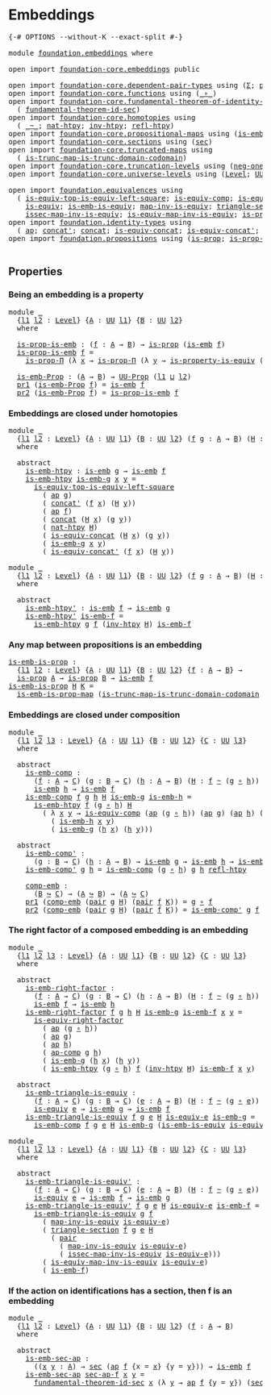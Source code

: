 # Embeddings

<pre class="Agda"><a id="23" class="Symbol">{-#</a> <a id="27" class="Keyword">OPTIONS</a> <a id="35" class="Pragma">--without-K</a> <a id="47" class="Pragma">--exact-split</a> <a id="61" class="Symbol">#-}</a>

<a id="66" class="Keyword">module</a> <a id="73" href="foundation.embeddings.html" class="Module">foundation.embeddings</a> <a id="95" class="Keyword">where</a>

<a id="102" class="Keyword">open</a> <a id="107" class="Keyword">import</a> <a id="114" href="foundation-core.embeddings.html" class="Module">foundation-core.embeddings</a> <a id="141" class="Keyword">public</a>

<a id="149" class="Keyword">open</a> <a id="154" class="Keyword">import</a> <a id="161" href="foundation-core.dependent-pair-types.html" class="Module">foundation-core.dependent-pair-types</a> <a id="198" class="Keyword">using</a> <a id="204" class="Symbol">(</a><a id="205" href="foundation-core.dependent-pair-types.html#502" class="Record">Σ</a><a id="206" class="Symbol">;</a> <a id="208" href="foundation-core.dependent-pair-types.html#575" class="InductiveConstructor">pair</a><a id="212" class="Symbol">;</a> <a id="214" href="foundation-core.dependent-pair-types.html#592" class="Field">pr1</a><a id="217" class="Symbol">;</a> <a id="219" href="foundation-core.dependent-pair-types.html#604" class="Field">pr2</a><a id="222" class="Symbol">)</a>
<a id="224" class="Keyword">open</a> <a id="229" class="Keyword">import</a> <a id="236" href="foundation-core.functions.html" class="Module">foundation-core.functions</a> <a id="262" class="Keyword">using</a> <a id="268" class="Symbol">(</a><a id="269" href="foundation-core.functions.html#407" class="Function Operator">_∘_</a><a id="272" class="Symbol">)</a>
<a id="274" class="Keyword">open</a> <a id="279" class="Keyword">import</a> <a id="286" href="foundation-core.fundamental-theorem-of-identity-types.html" class="Module">foundation-core.fundamental-theorem-of-identity-types</a> <a id="340" class="Keyword">using</a>
  <a id="348" class="Symbol">(</a> <a id="350" href="foundation-core.fundamental-theorem-of-identity-types.html#4029" class="Function">fundamental-theorem-id-sec</a><a id="376" class="Symbol">)</a>
<a id="378" class="Keyword">open</a> <a id="383" class="Keyword">import</a> <a id="390" href="foundation-core.homotopies.html" class="Module">foundation-core.homotopies</a> <a id="417" class="Keyword">using</a>
  <a id="425" class="Symbol">(</a> <a id="427" href="foundation-core.homotopies.html#467" class="Function Operator">_~_</a><a id="430" class="Symbol">;</a> <a id="432" href="foundation-core.homotopies.html#3430" class="Function">nat-htpy</a><a id="440" class="Symbol">;</a> <a id="442" href="foundation-core.homotopies.html#889" class="Function">inv-htpy</a><a id="450" class="Symbol">;</a> <a id="452" href="foundation-core.homotopies.html#632" class="Function">refl-htpy</a><a id="461" class="Symbol">)</a>
<a id="463" class="Keyword">open</a> <a id="468" class="Keyword">import</a> <a id="475" href="foundation-core.propositional-maps.html" class="Module">foundation-core.propositional-maps</a> <a id="510" class="Keyword">using</a> <a id="516" class="Symbol">(</a><a id="517" href="foundation-core.propositional-maps.html#1524" class="Function">is-emb-is-prop-map</a><a id="535" class="Symbol">)</a>
<a id="537" class="Keyword">open</a> <a id="542" class="Keyword">import</a> <a id="549" href="foundation-core.sections.html" class="Module">foundation-core.sections</a> <a id="574" class="Keyword">using</a> <a id="580" class="Symbol">(</a><a id="581" href="foundation-core.sections.html#521" class="Function">sec</a><a id="584" class="Symbol">)</a>
<a id="586" class="Keyword">open</a> <a id="591" class="Keyword">import</a> <a id="598" href="foundation-core.truncated-maps.html" class="Module">foundation-core.truncated-maps</a> <a id="629" class="Keyword">using</a>
  <a id="637" class="Symbol">(</a> <a id="639" href="foundation-core.truncated-maps.html#4572" class="Function">is-trunc-map-is-trunc-domain-codomain</a><a id="676" class="Symbol">)</a>
<a id="678" class="Keyword">open</a> <a id="683" class="Keyword">import</a> <a id="690" href="foundation-core.truncation-levels.html" class="Module">foundation-core.truncation-levels</a> <a id="724" class="Keyword">using</a> <a id="730" class="Symbol">(</a><a id="731" href="foundation-core.truncation-levels.html#435" class="Function">neg-one-𝕋</a><a id="740" class="Symbol">)</a>
<a id="742" class="Keyword">open</a> <a id="747" class="Keyword">import</a> <a id="754" href="foundation-core.universe-levels.html" class="Module">foundation-core.universe-levels</a> <a id="786" class="Keyword">using</a> <a id="792" class="Symbol">(</a><a id="793" href="Agda.Primitive.html#597" class="Postulate">Level</a><a id="798" class="Symbol">;</a> <a id="800" href="foundation-core.universe-levels.html#222" class="Primitive">UU</a><a id="802" class="Symbol">;</a> <a id="804" href="Agda.Primitive.html#810" class="Primitive Operator">_⊔_</a><a id="807" class="Symbol">)</a>

<a id="810" class="Keyword">open</a> <a id="815" class="Keyword">import</a> <a id="822" href="foundation.equivalences.html" class="Module">foundation.equivalences</a> <a id="846" class="Keyword">using</a>
  <a id="854" class="Symbol">(</a> <a id="856" href="foundation-core.equivalences.html#14140" class="Function">is-equiv-top-is-equiv-left-square</a><a id="889" class="Symbol">;</a> <a id="891" href="foundation-core.equivalences.html#7183" class="Function">is-equiv-comp</a><a id="904" class="Symbol">;</a> <a id="906" href="foundation-core.equivalences.html#8868" class="Function">is-equiv-right-factor</a><a id="927" class="Symbol">;</a>
    <a id="933" href="foundation-core.equivalences.html#1542" class="Function">is-equiv</a><a id="941" class="Symbol">;</a> <a id="943" href="foundation-core.equivalences.html#15392" class="Function">is-emb-is-equiv</a><a id="958" class="Symbol">;</a> <a id="960" href="foundation-core.equivalences.html#4173" class="Function">map-inv-is-equiv</a><a id="976" class="Symbol">;</a> <a id="978" href="foundation-core.equivalences.html#6036" class="Function">triangle-section</a><a id="994" class="Symbol">;</a>
    <a id="1000" href="foundation-core.equivalences.html#4251" class="Function">issec-map-inv-is-equiv</a><a id="1022" class="Symbol">;</a> <a id="1024" href="foundation-core.equivalences.html#4706" class="Function">is-equiv-map-inv-is-equiv</a><a id="1049" class="Symbol">;</a> <a id="1051" href="foundation.equivalences.html#13429" class="Function">is-property-is-equiv</a><a id="1071" class="Symbol">)</a>
<a id="1073" class="Keyword">open</a> <a id="1078" class="Keyword">import</a> <a id="1085" href="foundation.identity-types.html" class="Module">foundation.identity-types</a> <a id="1111" class="Keyword">using</a>
  <a id="1119" class="Symbol">(</a> <a id="1121" href="foundation-core.identity-types.html#2853" class="Function">ap</a><a id="1123" class="Symbol">;</a> <a id="1125" href="foundation-core.identity-types.html#1384" class="Function">concat&#39;</a><a id="1132" class="Symbol">;</a> <a id="1134" href="foundation-core.identity-types.html#1302" class="Function">concat</a><a id="1140" class="Symbol">;</a> <a id="1142" href="foundation.identity-types.html#1705" class="Function">is-equiv-concat</a><a id="1157" class="Symbol">;</a> <a id="1159" href="foundation.identity-types.html#2476" class="Function">is-equiv-concat&#39;</a><a id="1175" class="Symbol">;</a> <a id="1177" href="foundation-core.identity-types.html#3117" class="Function">ap-comp</a><a id="1184" class="Symbol">)</a>
<a id="1186" class="Keyword">open</a> <a id="1191" class="Keyword">import</a> <a id="1198" href="foundation.propositions.html" class="Module">foundation.propositions</a> <a id="1222" class="Keyword">using</a> <a id="1228" class="Symbol">(</a><a id="1229" href="foundation-core.propositions.html#1246" class="Function">is-prop</a><a id="1236" class="Symbol">;</a> <a id="1238" href="foundation.propositions.html#1492" class="Function">is-prop-Π</a><a id="1247" class="Symbol">;</a> <a id="1249" href="foundation-core.propositions.html#1322" class="Function">UU-Prop</a><a id="1256" class="Symbol">)</a>

</pre>
## Properties

### Being an embedding is a property

<pre class="Agda"><a id="1325" class="Keyword">module</a> <a id="1332" href="foundation.embeddings.html#1332" class="Module">_</a>
  <a id="1336" class="Symbol">{</a><a id="1337" href="foundation.embeddings.html#1337" class="Bound">l1</a> <a id="1340" href="foundation.embeddings.html#1340" class="Bound">l2</a> <a id="1343" class="Symbol">:</a> <a id="1345" href="Agda.Primitive.html#597" class="Postulate">Level</a><a id="1350" class="Symbol">}</a> <a id="1352" class="Symbol">{</a><a id="1353" href="foundation.embeddings.html#1353" class="Bound">A</a> <a id="1355" class="Symbol">:</a> <a id="1357" href="foundation-core.universe-levels.html#222" class="Primitive">UU</a> <a id="1360" href="foundation.embeddings.html#1337" class="Bound">l1</a><a id="1362" class="Symbol">}</a> <a id="1364" class="Symbol">{</a><a id="1365" href="foundation.embeddings.html#1365" class="Bound">B</a> <a id="1367" class="Symbol">:</a> <a id="1369" href="foundation-core.universe-levels.html#222" class="Primitive">UU</a> <a id="1372" href="foundation.embeddings.html#1340" class="Bound">l2</a><a id="1374" class="Symbol">}</a>
  <a id="1378" class="Keyword">where</a>
  
  <a id="1389" href="foundation.embeddings.html#1389" class="Function">is-prop-is-emb</a> <a id="1404" class="Symbol">:</a> <a id="1406" class="Symbol">(</a><a id="1407" href="foundation.embeddings.html#1407" class="Bound">f</a> <a id="1409" class="Symbol">:</a> <a id="1411" href="foundation.embeddings.html#1353" class="Bound">A</a> <a id="1413" class="Symbol">→</a> <a id="1415" href="foundation.embeddings.html#1365" class="Bound">B</a><a id="1416" class="Symbol">)</a> <a id="1418" class="Symbol">→</a> <a id="1420" href="foundation-core.propositions.html#1246" class="Function">is-prop</a> <a id="1428" class="Symbol">(</a><a id="1429" href="foundation-core.embeddings.html#980" class="Function">is-emb</a> <a id="1436" href="foundation.embeddings.html#1407" class="Bound">f</a><a id="1437" class="Symbol">)</a>
  <a id="1441" href="foundation.embeddings.html#1389" class="Function">is-prop-is-emb</a> <a id="1456" href="foundation.embeddings.html#1456" class="Bound">f</a> <a id="1458" class="Symbol">=</a>
    <a id="1464" href="foundation.propositions.html#1492" class="Function">is-prop-Π</a> <a id="1474" class="Symbol">(λ</a> <a id="1477" href="foundation.embeddings.html#1477" class="Bound">x</a> <a id="1479" class="Symbol">→</a> <a id="1481" href="foundation.propositions.html#1492" class="Function">is-prop-Π</a> <a id="1491" class="Symbol">(λ</a> <a id="1494" href="foundation.embeddings.html#1494" class="Bound">y</a> <a id="1496" class="Symbol">→</a> <a id="1498" href="foundation.equivalences.html#13429" class="Function">is-property-is-equiv</a> <a id="1519" class="Symbol">(</a><a id="1520" href="foundation-core.identity-types.html#2853" class="Function">ap</a> <a id="1523" href="foundation.embeddings.html#1456" class="Bound">f</a><a id="1524" class="Symbol">)))</a>

  <a id="1531" href="foundation.embeddings.html#1531" class="Function">is-emb-Prop</a> <a id="1543" class="Symbol">:</a> <a id="1545" class="Symbol">(</a><a id="1546" href="foundation.embeddings.html#1353" class="Bound">A</a> <a id="1548" class="Symbol">→</a> <a id="1550" href="foundation.embeddings.html#1365" class="Bound">B</a><a id="1551" class="Symbol">)</a> <a id="1553" class="Symbol">→</a> <a id="1555" href="foundation-core.propositions.html#1322" class="Function">UU-Prop</a> <a id="1563" class="Symbol">(</a><a id="1564" href="foundation.embeddings.html#1337" class="Bound">l1</a> <a id="1567" href="Agda.Primitive.html#810" class="Primitive Operator">⊔</a> <a id="1569" href="foundation.embeddings.html#1340" class="Bound">l2</a><a id="1571" class="Symbol">)</a>
  <a id="1575" href="foundation-core.dependent-pair-types.html#592" class="Field">pr1</a> <a id="1579" class="Symbol">(</a><a id="1580" href="foundation.embeddings.html#1531" class="Function">is-emb-Prop</a> <a id="1592" href="foundation.embeddings.html#1592" class="Bound">f</a><a id="1593" class="Symbol">)</a> <a id="1595" class="Symbol">=</a> <a id="1597" href="foundation-core.embeddings.html#980" class="Function">is-emb</a> <a id="1604" href="foundation.embeddings.html#1592" class="Bound">f</a>
  <a id="1608" href="foundation-core.dependent-pair-types.html#604" class="Field">pr2</a> <a id="1612" class="Symbol">(</a><a id="1613" href="foundation.embeddings.html#1531" class="Function">is-emb-Prop</a> <a id="1625" href="foundation.embeddings.html#1625" class="Bound">f</a><a id="1626" class="Symbol">)</a> <a id="1628" class="Symbol">=</a> <a id="1630" href="foundation.embeddings.html#1389" class="Function">is-prop-is-emb</a> <a id="1645" href="foundation.embeddings.html#1625" class="Bound">f</a>
</pre>
### Embeddings are closed under homotopies

<pre class="Agda"><a id="1704" class="Keyword">module</a> <a id="1711" href="foundation.embeddings.html#1711" class="Module">_</a>
  <a id="1715" class="Symbol">{</a><a id="1716" href="foundation.embeddings.html#1716" class="Bound">l1</a> <a id="1719" href="foundation.embeddings.html#1719" class="Bound">l2</a> <a id="1722" class="Symbol">:</a> <a id="1724" href="Agda.Primitive.html#597" class="Postulate">Level</a><a id="1729" class="Symbol">}</a> <a id="1731" class="Symbol">{</a><a id="1732" href="foundation.embeddings.html#1732" class="Bound">A</a> <a id="1734" class="Symbol">:</a> <a id="1736" href="foundation-core.universe-levels.html#222" class="Primitive">UU</a> <a id="1739" href="foundation.embeddings.html#1716" class="Bound">l1</a><a id="1741" class="Symbol">}</a> <a id="1743" class="Symbol">{</a><a id="1744" href="foundation.embeddings.html#1744" class="Bound">B</a> <a id="1746" class="Symbol">:</a> <a id="1748" href="foundation-core.universe-levels.html#222" class="Primitive">UU</a> <a id="1751" href="foundation.embeddings.html#1719" class="Bound">l2</a><a id="1753" class="Symbol">}</a> <a id="1755" class="Symbol">(</a><a id="1756" href="foundation.embeddings.html#1756" class="Bound">f</a> <a id="1758" href="foundation.embeddings.html#1758" class="Bound">g</a> <a id="1760" class="Symbol">:</a> <a id="1762" href="foundation.embeddings.html#1732" class="Bound">A</a> <a id="1764" class="Symbol">→</a> <a id="1766" href="foundation.embeddings.html#1744" class="Bound">B</a><a id="1767" class="Symbol">)</a> <a id="1769" class="Symbol">(</a><a id="1770" href="foundation.embeddings.html#1770" class="Bound">H</a> <a id="1772" class="Symbol">:</a> <a id="1774" href="foundation.embeddings.html#1756" class="Bound">f</a> <a id="1776" href="foundation-core.homotopies.html#467" class="Function Operator">~</a> <a id="1778" href="foundation.embeddings.html#1758" class="Bound">g</a><a id="1779" class="Symbol">)</a>
  <a id="1783" class="Keyword">where</a>

  <a id="1792" class="Keyword">abstract</a>
    <a id="1805" href="foundation.embeddings.html#1805" class="Function">is-emb-htpy</a> <a id="1817" class="Symbol">:</a> <a id="1819" href="foundation-core.embeddings.html#980" class="Function">is-emb</a> <a id="1826" href="foundation.embeddings.html#1758" class="Bound">g</a> <a id="1828" class="Symbol">→</a> <a id="1830" href="foundation-core.embeddings.html#980" class="Function">is-emb</a> <a id="1837" href="foundation.embeddings.html#1756" class="Bound">f</a>
    <a id="1843" href="foundation.embeddings.html#1805" class="Function">is-emb-htpy</a> <a id="1855" href="foundation.embeddings.html#1855" class="Bound">is-emb-g</a> <a id="1864" href="foundation.embeddings.html#1864" class="Bound">x</a> <a id="1866" href="foundation.embeddings.html#1866" class="Bound">y</a> <a id="1868" class="Symbol">=</a>
      <a id="1876" href="foundation-core.equivalences.html#14140" class="Function">is-equiv-top-is-equiv-left-square</a>
        <a id="1918" class="Symbol">(</a> <a id="1920" href="foundation-core.identity-types.html#2853" class="Function">ap</a> <a id="1923" href="foundation.embeddings.html#1758" class="Bound">g</a><a id="1924" class="Symbol">)</a>
        <a id="1934" class="Symbol">(</a> <a id="1936" href="foundation-core.identity-types.html#1384" class="Function">concat&#39;</a> <a id="1944" class="Symbol">(</a><a id="1945" href="foundation.embeddings.html#1756" class="Bound">f</a> <a id="1947" href="foundation.embeddings.html#1864" class="Bound">x</a><a id="1948" class="Symbol">)</a> <a id="1950" class="Symbol">(</a><a id="1951" href="foundation.embeddings.html#1770" class="Bound">H</a> <a id="1953" href="foundation.embeddings.html#1866" class="Bound">y</a><a id="1954" class="Symbol">))</a>
        <a id="1965" class="Symbol">(</a> <a id="1967" href="foundation-core.identity-types.html#2853" class="Function">ap</a> <a id="1970" href="foundation.embeddings.html#1756" class="Bound">f</a><a id="1971" class="Symbol">)</a>
        <a id="1981" class="Symbol">(</a> <a id="1983" href="foundation-core.identity-types.html#1302" class="Function">concat</a> <a id="1990" class="Symbol">(</a><a id="1991" href="foundation.embeddings.html#1770" class="Bound">H</a> <a id="1993" href="foundation.embeddings.html#1864" class="Bound">x</a><a id="1994" class="Symbol">)</a> <a id="1996" class="Symbol">(</a><a id="1997" href="foundation.embeddings.html#1758" class="Bound">g</a> <a id="1999" href="foundation.embeddings.html#1866" class="Bound">y</a><a id="2000" class="Symbol">))</a>
        <a id="2011" class="Symbol">(</a> <a id="2013" href="foundation-core.homotopies.html#3430" class="Function">nat-htpy</a> <a id="2022" href="foundation.embeddings.html#1770" class="Bound">H</a><a id="2023" class="Symbol">)</a>
        <a id="2033" class="Symbol">(</a> <a id="2035" href="foundation.identity-types.html#1705" class="Function">is-equiv-concat</a> <a id="2051" class="Symbol">(</a><a id="2052" href="foundation.embeddings.html#1770" class="Bound">H</a> <a id="2054" href="foundation.embeddings.html#1864" class="Bound">x</a><a id="2055" class="Symbol">)</a> <a id="2057" class="Symbol">(</a><a id="2058" href="foundation.embeddings.html#1758" class="Bound">g</a> <a id="2060" href="foundation.embeddings.html#1866" class="Bound">y</a><a id="2061" class="Symbol">))</a>
        <a id="2072" class="Symbol">(</a> <a id="2074" href="foundation.embeddings.html#1855" class="Bound">is-emb-g</a> <a id="2083" href="foundation.embeddings.html#1864" class="Bound">x</a> <a id="2085" href="foundation.embeddings.html#1866" class="Bound">y</a><a id="2086" class="Symbol">)</a>
        <a id="2096" class="Symbol">(</a> <a id="2098" href="foundation.identity-types.html#2476" class="Function">is-equiv-concat&#39;</a> <a id="2115" class="Symbol">(</a><a id="2116" href="foundation.embeddings.html#1756" class="Bound">f</a> <a id="2118" href="foundation.embeddings.html#1864" class="Bound">x</a><a id="2119" class="Symbol">)</a> <a id="2121" class="Symbol">(</a><a id="2122" href="foundation.embeddings.html#1770" class="Bound">H</a> <a id="2124" href="foundation.embeddings.html#1866" class="Bound">y</a><a id="2125" class="Symbol">))</a>

<a id="2129" class="Keyword">module</a> <a id="2136" href="foundation.embeddings.html#2136" class="Module">_</a>
  <a id="2140" class="Symbol">{</a><a id="2141" href="foundation.embeddings.html#2141" class="Bound">l1</a> <a id="2144" href="foundation.embeddings.html#2144" class="Bound">l2</a> <a id="2147" class="Symbol">:</a> <a id="2149" href="Agda.Primitive.html#597" class="Postulate">Level</a><a id="2154" class="Symbol">}</a> <a id="2156" class="Symbol">{</a><a id="2157" href="foundation.embeddings.html#2157" class="Bound">A</a> <a id="2159" class="Symbol">:</a> <a id="2161" href="foundation-core.universe-levels.html#222" class="Primitive">UU</a> <a id="2164" href="foundation.embeddings.html#2141" class="Bound">l1</a><a id="2166" class="Symbol">}</a> <a id="2168" class="Symbol">{</a><a id="2169" href="foundation.embeddings.html#2169" class="Bound">B</a> <a id="2171" class="Symbol">:</a> <a id="2173" href="foundation-core.universe-levels.html#222" class="Primitive">UU</a> <a id="2176" href="foundation.embeddings.html#2144" class="Bound">l2</a><a id="2178" class="Symbol">}</a> <a id="2180" class="Symbol">(</a><a id="2181" href="foundation.embeddings.html#2181" class="Bound">f</a> <a id="2183" href="foundation.embeddings.html#2183" class="Bound">g</a> <a id="2185" class="Symbol">:</a> <a id="2187" href="foundation.embeddings.html#2157" class="Bound">A</a> <a id="2189" class="Symbol">→</a> <a id="2191" href="foundation.embeddings.html#2169" class="Bound">B</a><a id="2192" class="Symbol">)</a> <a id="2194" class="Symbol">(</a><a id="2195" href="foundation.embeddings.html#2195" class="Bound">H</a> <a id="2197" class="Symbol">:</a> <a id="2199" href="foundation.embeddings.html#2181" class="Bound">f</a> <a id="2201" href="foundation-core.homotopies.html#467" class="Function Operator">~</a> <a id="2203" href="foundation.embeddings.html#2183" class="Bound">g</a><a id="2204" class="Symbol">)</a>
  <a id="2208" class="Keyword">where</a>
  
  <a id="2219" class="Keyword">abstract</a>
    <a id="2232" href="foundation.embeddings.html#2232" class="Function">is-emb-htpy&#39;</a> <a id="2245" class="Symbol">:</a> <a id="2247" href="foundation-core.embeddings.html#980" class="Function">is-emb</a> <a id="2254" href="foundation.embeddings.html#2181" class="Bound">f</a> <a id="2256" class="Symbol">→</a> <a id="2258" href="foundation-core.embeddings.html#980" class="Function">is-emb</a> <a id="2265" href="foundation.embeddings.html#2183" class="Bound">g</a>
    <a id="2271" href="foundation.embeddings.html#2232" class="Function">is-emb-htpy&#39;</a> <a id="2284" href="foundation.embeddings.html#2284" class="Bound">is-emb-f</a> <a id="2293" class="Symbol">=</a>
      <a id="2301" href="foundation.embeddings.html#1805" class="Function">is-emb-htpy</a> <a id="2313" href="foundation.embeddings.html#2183" class="Bound">g</a> <a id="2315" href="foundation.embeddings.html#2181" class="Bound">f</a> <a id="2317" class="Symbol">(</a><a id="2318" href="foundation-core.homotopies.html#889" class="Function">inv-htpy</a> <a id="2327" href="foundation.embeddings.html#2195" class="Bound">H</a><a id="2328" class="Symbol">)</a> <a id="2330" href="foundation.embeddings.html#2284" class="Bound">is-emb-f</a>
</pre>
### Any map between propositions is an embedding

<pre class="Agda"><a id="is-emb-is-prop"></a><a id="2398" href="foundation.embeddings.html#2398" class="Function">is-emb-is-prop</a> <a id="2413" class="Symbol">:</a>
  <a id="2417" class="Symbol">{</a><a id="2418" href="foundation.embeddings.html#2418" class="Bound">l1</a> <a id="2421" href="foundation.embeddings.html#2421" class="Bound">l2</a> <a id="2424" class="Symbol">:</a> <a id="2426" href="Agda.Primitive.html#597" class="Postulate">Level</a><a id="2431" class="Symbol">}</a> <a id="2433" class="Symbol">{</a><a id="2434" href="foundation.embeddings.html#2434" class="Bound">A</a> <a id="2436" class="Symbol">:</a> <a id="2438" href="foundation-core.universe-levels.html#222" class="Primitive">UU</a> <a id="2441" href="foundation.embeddings.html#2418" class="Bound">l1</a><a id="2443" class="Symbol">}</a> <a id="2445" class="Symbol">{</a><a id="2446" href="foundation.embeddings.html#2446" class="Bound">B</a> <a id="2448" class="Symbol">:</a> <a id="2450" href="foundation-core.universe-levels.html#222" class="Primitive">UU</a> <a id="2453" href="foundation.embeddings.html#2421" class="Bound">l2</a><a id="2455" class="Symbol">}</a> <a id="2457" class="Symbol">{</a><a id="2458" href="foundation.embeddings.html#2458" class="Bound">f</a> <a id="2460" class="Symbol">:</a> <a id="2462" href="foundation.embeddings.html#2434" class="Bound">A</a> <a id="2464" class="Symbol">→</a> <a id="2466" href="foundation.embeddings.html#2446" class="Bound">B</a><a id="2467" class="Symbol">}</a> <a id="2469" class="Symbol">→</a>
  <a id="2473" href="foundation-core.propositions.html#1246" class="Function">is-prop</a> <a id="2481" href="foundation.embeddings.html#2434" class="Bound">A</a> <a id="2483" class="Symbol">→</a> <a id="2485" href="foundation-core.propositions.html#1246" class="Function">is-prop</a> <a id="2493" href="foundation.embeddings.html#2446" class="Bound">B</a> <a id="2495" class="Symbol">→</a> <a id="2497" href="foundation-core.embeddings.html#980" class="Function">is-emb</a> <a id="2504" href="foundation.embeddings.html#2458" class="Bound">f</a>
<a id="2506" href="foundation.embeddings.html#2398" class="Function">is-emb-is-prop</a> <a id="2521" href="foundation.embeddings.html#2521" class="Bound">H</a> <a id="2523" href="foundation.embeddings.html#2523" class="Bound">K</a> <a id="2525" class="Symbol">=</a>
  <a id="2529" href="foundation-core.propositional-maps.html#1524" class="Function">is-emb-is-prop-map</a> <a id="2548" class="Symbol">(</a><a id="2549" href="foundation-core.truncated-maps.html#4572" class="Function">is-trunc-map-is-trunc-domain-codomain</a> <a id="2587" href="foundation-core.truncation-levels.html#435" class="Function">neg-one-𝕋</a> <a id="2597" href="foundation.embeddings.html#2521" class="Bound">H</a> <a id="2599" href="foundation.embeddings.html#2523" class="Bound">K</a><a id="2600" class="Symbol">)</a>
</pre>
### Embeddings are closed under composition

<pre class="Agda"><a id="2660" class="Keyword">module</a> <a id="2667" href="foundation.embeddings.html#2667" class="Module">_</a>
  <a id="2671" class="Symbol">{</a><a id="2672" href="foundation.embeddings.html#2672" class="Bound">l1</a> <a id="2675" href="foundation.embeddings.html#2675" class="Bound">l2</a> <a id="2678" href="foundation.embeddings.html#2678" class="Bound">l3</a> <a id="2681" class="Symbol">:</a> <a id="2683" href="Agda.Primitive.html#597" class="Postulate">Level</a><a id="2688" class="Symbol">}</a> <a id="2690" class="Symbol">{</a><a id="2691" href="foundation.embeddings.html#2691" class="Bound">A</a> <a id="2693" class="Symbol">:</a> <a id="2695" href="foundation-core.universe-levels.html#222" class="Primitive">UU</a> <a id="2698" href="foundation.embeddings.html#2672" class="Bound">l1</a><a id="2700" class="Symbol">}</a> <a id="2702" class="Symbol">{</a><a id="2703" href="foundation.embeddings.html#2703" class="Bound">B</a> <a id="2705" class="Symbol">:</a> <a id="2707" href="foundation-core.universe-levels.html#222" class="Primitive">UU</a> <a id="2710" href="foundation.embeddings.html#2675" class="Bound">l2</a><a id="2712" class="Symbol">}</a> <a id="2714" class="Symbol">{</a><a id="2715" href="foundation.embeddings.html#2715" class="Bound">C</a> <a id="2717" class="Symbol">:</a> <a id="2719" href="foundation-core.universe-levels.html#222" class="Primitive">UU</a> <a id="2722" href="foundation.embeddings.html#2678" class="Bound">l3</a><a id="2724" class="Symbol">}</a>
  <a id="2728" class="Keyword">where</a>

  <a id="2737" class="Keyword">abstract</a>
    <a id="2750" href="foundation.embeddings.html#2750" class="Function">is-emb-comp</a> <a id="2762" class="Symbol">:</a>
      <a id="2770" class="Symbol">(</a><a id="2771" href="foundation.embeddings.html#2771" class="Bound">f</a> <a id="2773" class="Symbol">:</a> <a id="2775" href="foundation.embeddings.html#2691" class="Bound">A</a> <a id="2777" class="Symbol">→</a> <a id="2779" href="foundation.embeddings.html#2715" class="Bound">C</a><a id="2780" class="Symbol">)</a> <a id="2782" class="Symbol">(</a><a id="2783" href="foundation.embeddings.html#2783" class="Bound">g</a> <a id="2785" class="Symbol">:</a> <a id="2787" href="foundation.embeddings.html#2703" class="Bound">B</a> <a id="2789" class="Symbol">→</a> <a id="2791" href="foundation.embeddings.html#2715" class="Bound">C</a><a id="2792" class="Symbol">)</a> <a id="2794" class="Symbol">(</a><a id="2795" href="foundation.embeddings.html#2795" class="Bound">h</a> <a id="2797" class="Symbol">:</a> <a id="2799" href="foundation.embeddings.html#2691" class="Bound">A</a> <a id="2801" class="Symbol">→</a> <a id="2803" href="foundation.embeddings.html#2703" class="Bound">B</a><a id="2804" class="Symbol">)</a> <a id="2806" class="Symbol">(</a><a id="2807" href="foundation.embeddings.html#2807" class="Bound">H</a> <a id="2809" class="Symbol">:</a> <a id="2811" href="foundation.embeddings.html#2771" class="Bound">f</a> <a id="2813" href="foundation-core.homotopies.html#467" class="Function Operator">~</a> <a id="2815" class="Symbol">(</a><a id="2816" href="foundation.embeddings.html#2783" class="Bound">g</a> <a id="2818" href="foundation-core.functions.html#407" class="Function Operator">∘</a> <a id="2820" href="foundation.embeddings.html#2795" class="Bound">h</a><a id="2821" class="Symbol">))</a> <a id="2824" class="Symbol">→</a> <a id="2826" href="foundation-core.embeddings.html#980" class="Function">is-emb</a> <a id="2833" href="foundation.embeddings.html#2783" class="Bound">g</a> <a id="2835" class="Symbol">→</a>
      <a id="2843" href="foundation-core.embeddings.html#980" class="Function">is-emb</a> <a id="2850" href="foundation.embeddings.html#2795" class="Bound">h</a> <a id="2852" class="Symbol">→</a> <a id="2854" href="foundation-core.embeddings.html#980" class="Function">is-emb</a> <a id="2861" href="foundation.embeddings.html#2771" class="Bound">f</a>
    <a id="2867" href="foundation.embeddings.html#2750" class="Function">is-emb-comp</a> <a id="2879" href="foundation.embeddings.html#2879" class="Bound">f</a> <a id="2881" href="foundation.embeddings.html#2881" class="Bound">g</a> <a id="2883" href="foundation.embeddings.html#2883" class="Bound">h</a> <a id="2885" href="foundation.embeddings.html#2885" class="Bound">H</a> <a id="2887" href="foundation.embeddings.html#2887" class="Bound">is-emb-g</a> <a id="2896" href="foundation.embeddings.html#2896" class="Bound">is-emb-h</a> <a id="2905" class="Symbol">=</a>
      <a id="2913" href="foundation.embeddings.html#1805" class="Function">is-emb-htpy</a> <a id="2925" href="foundation.embeddings.html#2879" class="Bound">f</a> <a id="2927" class="Symbol">(</a><a id="2928" href="foundation.embeddings.html#2881" class="Bound">g</a> <a id="2930" href="foundation-core.functions.html#407" class="Function Operator">∘</a> <a id="2932" href="foundation.embeddings.html#2883" class="Bound">h</a><a id="2933" class="Symbol">)</a> <a id="2935" href="foundation.embeddings.html#2885" class="Bound">H</a>
        <a id="2945" class="Symbol">(</a> <a id="2947" class="Symbol">λ</a> <a id="2949" href="foundation.embeddings.html#2949" class="Bound">x</a> <a id="2951" href="foundation.embeddings.html#2951" class="Bound">y</a> <a id="2953" class="Symbol">→</a> <a id="2955" href="foundation-core.equivalences.html#7183" class="Function">is-equiv-comp</a> <a id="2969" class="Symbol">(</a><a id="2970" href="foundation-core.identity-types.html#2853" class="Function">ap</a> <a id="2973" class="Symbol">(</a><a id="2974" href="foundation.embeddings.html#2881" class="Bound">g</a> <a id="2976" href="foundation-core.functions.html#407" class="Function Operator">∘</a> <a id="2978" href="foundation.embeddings.html#2883" class="Bound">h</a><a id="2979" class="Symbol">))</a> <a id="2982" class="Symbol">(</a><a id="2983" href="foundation-core.identity-types.html#2853" class="Function">ap</a> <a id="2986" href="foundation.embeddings.html#2881" class="Bound">g</a><a id="2987" class="Symbol">)</a> <a id="2989" class="Symbol">(</a><a id="2990" href="foundation-core.identity-types.html#2853" class="Function">ap</a> <a id="2993" href="foundation.embeddings.html#2883" class="Bound">h</a><a id="2994" class="Symbol">)</a> <a id="2996" class="Symbol">(</a><a id="2997" href="foundation-core.identity-types.html#3117" class="Function">ap-comp</a> <a id="3005" href="foundation.embeddings.html#2881" class="Bound">g</a> <a id="3007" href="foundation.embeddings.html#2883" class="Bound">h</a><a id="3008" class="Symbol">)</a>
          <a id="3020" class="Symbol">(</a> <a id="3022" href="foundation.embeddings.html#2896" class="Bound">is-emb-h</a> <a id="3031" href="foundation.embeddings.html#2949" class="Bound">x</a> <a id="3033" href="foundation.embeddings.html#2951" class="Bound">y</a><a id="3034" class="Symbol">)</a>
          <a id="3046" class="Symbol">(</a> <a id="3048" href="foundation.embeddings.html#2887" class="Bound">is-emb-g</a> <a id="3057" class="Symbol">(</a><a id="3058" href="foundation.embeddings.html#2883" class="Bound">h</a> <a id="3060" href="foundation.embeddings.html#2949" class="Bound">x</a><a id="3061" class="Symbol">)</a> <a id="3063" class="Symbol">(</a><a id="3064" href="foundation.embeddings.html#2883" class="Bound">h</a> <a id="3066" href="foundation.embeddings.html#2951" class="Bound">y</a><a id="3067" class="Symbol">)))</a>

  <a id="3074" class="Keyword">abstract</a>
    <a id="3087" href="foundation.embeddings.html#3087" class="Function">is-emb-comp&#39;</a> <a id="3100" class="Symbol">:</a>
      <a id="3108" class="Symbol">(</a><a id="3109" href="foundation.embeddings.html#3109" class="Bound">g</a> <a id="3111" class="Symbol">:</a> <a id="3113" href="foundation.embeddings.html#2703" class="Bound">B</a> <a id="3115" class="Symbol">→</a> <a id="3117" href="foundation.embeddings.html#2715" class="Bound">C</a><a id="3118" class="Symbol">)</a> <a id="3120" class="Symbol">(</a><a id="3121" href="foundation.embeddings.html#3121" class="Bound">h</a> <a id="3123" class="Symbol">:</a> <a id="3125" href="foundation.embeddings.html#2691" class="Bound">A</a> <a id="3127" class="Symbol">→</a> <a id="3129" href="foundation.embeddings.html#2703" class="Bound">B</a><a id="3130" class="Symbol">)</a> <a id="3132" class="Symbol">→</a> <a id="3134" href="foundation-core.embeddings.html#980" class="Function">is-emb</a> <a id="3141" href="foundation.embeddings.html#3109" class="Bound">g</a> <a id="3143" class="Symbol">→</a> <a id="3145" href="foundation-core.embeddings.html#980" class="Function">is-emb</a> <a id="3152" href="foundation.embeddings.html#3121" class="Bound">h</a> <a id="3154" class="Symbol">→</a> <a id="3156" href="foundation-core.embeddings.html#980" class="Function">is-emb</a> <a id="3163" class="Symbol">(</a><a id="3164" href="foundation.embeddings.html#3109" class="Bound">g</a> <a id="3166" href="foundation-core.functions.html#407" class="Function Operator">∘</a> <a id="3168" href="foundation.embeddings.html#3121" class="Bound">h</a><a id="3169" class="Symbol">)</a>
    <a id="3175" href="foundation.embeddings.html#3087" class="Function">is-emb-comp&#39;</a> <a id="3188" href="foundation.embeddings.html#3188" class="Bound">g</a> <a id="3190" href="foundation.embeddings.html#3190" class="Bound">h</a> <a id="3192" class="Symbol">=</a> <a id="3194" href="foundation.embeddings.html#2750" class="Function">is-emb-comp</a> <a id="3206" class="Symbol">(</a><a id="3207" href="foundation.embeddings.html#3188" class="Bound">g</a> <a id="3209" href="foundation-core.functions.html#407" class="Function Operator">∘</a> <a id="3211" href="foundation.embeddings.html#3190" class="Bound">h</a><a id="3212" class="Symbol">)</a> <a id="3214" href="foundation.embeddings.html#3188" class="Bound">g</a> <a id="3216" href="foundation.embeddings.html#3190" class="Bound">h</a> <a id="3218" href="foundation-core.homotopies.html#632" class="Function">refl-htpy</a>

    <a id="3233" href="foundation.embeddings.html#3233" class="Function">comp-emb</a> <a id="3242" class="Symbol">:</a>
      <a id="3250" class="Symbol">(</a><a id="3251" href="foundation.embeddings.html#2703" class="Bound">B</a> <a id="3253" href="foundation-core.embeddings.html#1062" class="Function Operator">↪</a> <a id="3255" href="foundation.embeddings.html#2715" class="Bound">C</a><a id="3256" class="Symbol">)</a> <a id="3258" class="Symbol">→</a> <a id="3260" class="Symbol">(</a><a id="3261" href="foundation.embeddings.html#2691" class="Bound">A</a> <a id="3263" href="foundation-core.embeddings.html#1062" class="Function Operator">↪</a> <a id="3265" href="foundation.embeddings.html#2703" class="Bound">B</a><a id="3266" class="Symbol">)</a> <a id="3268" class="Symbol">→</a> <a id="3270" class="Symbol">(</a><a id="3271" href="foundation.embeddings.html#2691" class="Bound">A</a> <a id="3273" href="foundation-core.embeddings.html#1062" class="Function Operator">↪</a> <a id="3275" href="foundation.embeddings.html#2715" class="Bound">C</a><a id="3276" class="Symbol">)</a>
    <a id="3282" href="foundation-core.dependent-pair-types.html#592" class="Field">pr1</a> <a id="3286" class="Symbol">(</a><a id="3287" href="foundation.embeddings.html#3233" class="Function">comp-emb</a> <a id="3296" class="Symbol">(</a><a id="3297" href="foundation-core.dependent-pair-types.html#575" class="InductiveConstructor">pair</a> <a id="3302" href="foundation.embeddings.html#3302" class="Bound">g</a> <a id="3304" href="foundation.embeddings.html#3304" class="Bound">H</a><a id="3305" class="Symbol">)</a> <a id="3307" class="Symbol">(</a><a id="3308" href="foundation-core.dependent-pair-types.html#575" class="InductiveConstructor">pair</a> <a id="3313" href="foundation.embeddings.html#3313" class="Bound">f</a> <a id="3315" href="foundation.embeddings.html#3315" class="Bound">K</a><a id="3316" class="Symbol">))</a> <a id="3319" class="Symbol">=</a> <a id="3321" href="foundation.embeddings.html#3302" class="Bound">g</a> <a id="3323" href="foundation-core.functions.html#407" class="Function Operator">∘</a> <a id="3325" href="foundation.embeddings.html#3313" class="Bound">f</a>
    <a id="3331" href="foundation-core.dependent-pair-types.html#604" class="Field">pr2</a> <a id="3335" class="Symbol">(</a><a id="3336" href="foundation.embeddings.html#3233" class="Function">comp-emb</a> <a id="3345" class="Symbol">(</a><a id="3346" href="foundation-core.dependent-pair-types.html#575" class="InductiveConstructor">pair</a> <a id="3351" href="foundation.embeddings.html#3351" class="Bound">g</a> <a id="3353" href="foundation.embeddings.html#3353" class="Bound">H</a><a id="3354" class="Symbol">)</a> <a id="3356" class="Symbol">(</a><a id="3357" href="foundation-core.dependent-pair-types.html#575" class="InductiveConstructor">pair</a> <a id="3362" href="foundation.embeddings.html#3362" class="Bound">f</a> <a id="3364" href="foundation.embeddings.html#3364" class="Bound">K</a><a id="3365" class="Symbol">))</a> <a id="3368" class="Symbol">=</a> <a id="3370" href="foundation.embeddings.html#3087" class="Function">is-emb-comp&#39;</a> <a id="3383" href="foundation.embeddings.html#3351" class="Bound">g</a> <a id="3385" href="foundation.embeddings.html#3362" class="Bound">f</a> <a id="3387" href="foundation.embeddings.html#3353" class="Bound">H</a> <a id="3389" href="foundation.embeddings.html#3364" class="Bound">K</a>
</pre>
### The right factor of a composed embedding is an embedding

<pre class="Agda"><a id="3466" class="Keyword">module</a> <a id="3473" href="foundation.embeddings.html#3473" class="Module">_</a>
  <a id="3477" class="Symbol">{</a><a id="3478" href="foundation.embeddings.html#3478" class="Bound">l1</a> <a id="3481" href="foundation.embeddings.html#3481" class="Bound">l2</a> <a id="3484" href="foundation.embeddings.html#3484" class="Bound">l3</a> <a id="3487" class="Symbol">:</a> <a id="3489" href="Agda.Primitive.html#597" class="Postulate">Level</a><a id="3494" class="Symbol">}</a> <a id="3496" class="Symbol">{</a><a id="3497" href="foundation.embeddings.html#3497" class="Bound">A</a> <a id="3499" class="Symbol">:</a> <a id="3501" href="foundation-core.universe-levels.html#222" class="Primitive">UU</a> <a id="3504" href="foundation.embeddings.html#3478" class="Bound">l1</a><a id="3506" class="Symbol">}</a> <a id="3508" class="Symbol">{</a><a id="3509" href="foundation.embeddings.html#3509" class="Bound">B</a> <a id="3511" class="Symbol">:</a> <a id="3513" href="foundation-core.universe-levels.html#222" class="Primitive">UU</a> <a id="3516" href="foundation.embeddings.html#3481" class="Bound">l2</a><a id="3518" class="Symbol">}</a> <a id="3520" class="Symbol">{</a><a id="3521" href="foundation.embeddings.html#3521" class="Bound">C</a> <a id="3523" class="Symbol">:</a> <a id="3525" href="foundation-core.universe-levels.html#222" class="Primitive">UU</a> <a id="3528" href="foundation.embeddings.html#3484" class="Bound">l3</a><a id="3530" class="Symbol">}</a>
  <a id="3534" class="Keyword">where</a>

  <a id="3543" class="Keyword">abstract</a>
    <a id="3556" href="foundation.embeddings.html#3556" class="Function">is-emb-right-factor</a> <a id="3576" class="Symbol">:</a>
      <a id="3584" class="Symbol">(</a><a id="3585" href="foundation.embeddings.html#3585" class="Bound">f</a> <a id="3587" class="Symbol">:</a> <a id="3589" href="foundation.embeddings.html#3497" class="Bound">A</a> <a id="3591" class="Symbol">→</a> <a id="3593" href="foundation.embeddings.html#3521" class="Bound">C</a><a id="3594" class="Symbol">)</a> <a id="3596" class="Symbol">(</a><a id="3597" href="foundation.embeddings.html#3597" class="Bound">g</a> <a id="3599" class="Symbol">:</a> <a id="3601" href="foundation.embeddings.html#3509" class="Bound">B</a> <a id="3603" class="Symbol">→</a> <a id="3605" href="foundation.embeddings.html#3521" class="Bound">C</a><a id="3606" class="Symbol">)</a> <a id="3608" class="Symbol">(</a><a id="3609" href="foundation.embeddings.html#3609" class="Bound">h</a> <a id="3611" class="Symbol">:</a> <a id="3613" href="foundation.embeddings.html#3497" class="Bound">A</a> <a id="3615" class="Symbol">→</a> <a id="3617" href="foundation.embeddings.html#3509" class="Bound">B</a><a id="3618" class="Symbol">)</a> <a id="3620" class="Symbol">(</a><a id="3621" href="foundation.embeddings.html#3621" class="Bound">H</a> <a id="3623" class="Symbol">:</a> <a id="3625" href="foundation.embeddings.html#3585" class="Bound">f</a> <a id="3627" href="foundation-core.homotopies.html#467" class="Function Operator">~</a> <a id="3629" class="Symbol">(</a><a id="3630" href="foundation.embeddings.html#3597" class="Bound">g</a> <a id="3632" href="foundation-core.functions.html#407" class="Function Operator">∘</a> <a id="3634" href="foundation.embeddings.html#3609" class="Bound">h</a><a id="3635" class="Symbol">))</a> <a id="3638" class="Symbol">→</a> <a id="3640" href="foundation-core.embeddings.html#980" class="Function">is-emb</a> <a id="3647" href="foundation.embeddings.html#3597" class="Bound">g</a> <a id="3649" class="Symbol">→</a>
      <a id="3657" href="foundation-core.embeddings.html#980" class="Function">is-emb</a> <a id="3664" href="foundation.embeddings.html#3585" class="Bound">f</a> <a id="3666" class="Symbol">→</a> <a id="3668" href="foundation-core.embeddings.html#980" class="Function">is-emb</a> <a id="3675" href="foundation.embeddings.html#3609" class="Bound">h</a>
    <a id="3681" href="foundation.embeddings.html#3556" class="Function">is-emb-right-factor</a> <a id="3701" href="foundation.embeddings.html#3701" class="Bound">f</a> <a id="3703" href="foundation.embeddings.html#3703" class="Bound">g</a> <a id="3705" href="foundation.embeddings.html#3705" class="Bound">h</a> <a id="3707" href="foundation.embeddings.html#3707" class="Bound">H</a> <a id="3709" href="foundation.embeddings.html#3709" class="Bound">is-emb-g</a> <a id="3718" href="foundation.embeddings.html#3718" class="Bound">is-emb-f</a> <a id="3727" href="foundation.embeddings.html#3727" class="Bound">x</a> <a id="3729" href="foundation.embeddings.html#3729" class="Bound">y</a> <a id="3731" class="Symbol">=</a>
      <a id="3739" href="foundation-core.equivalences.html#8868" class="Function">is-equiv-right-factor</a>
        <a id="3769" class="Symbol">(</a> <a id="3771" href="foundation-core.identity-types.html#2853" class="Function">ap</a> <a id="3774" class="Symbol">(</a><a id="3775" href="foundation.embeddings.html#3703" class="Bound">g</a> <a id="3777" href="foundation-core.functions.html#407" class="Function Operator">∘</a> <a id="3779" href="foundation.embeddings.html#3705" class="Bound">h</a><a id="3780" class="Symbol">))</a>
        <a id="3791" class="Symbol">(</a> <a id="3793" href="foundation-core.identity-types.html#2853" class="Function">ap</a> <a id="3796" href="foundation.embeddings.html#3703" class="Bound">g</a><a id="3797" class="Symbol">)</a>
        <a id="3807" class="Symbol">(</a> <a id="3809" href="foundation-core.identity-types.html#2853" class="Function">ap</a> <a id="3812" href="foundation.embeddings.html#3705" class="Bound">h</a><a id="3813" class="Symbol">)</a>
        <a id="3823" class="Symbol">(</a> <a id="3825" href="foundation-core.identity-types.html#3117" class="Function">ap-comp</a> <a id="3833" href="foundation.embeddings.html#3703" class="Bound">g</a> <a id="3835" href="foundation.embeddings.html#3705" class="Bound">h</a><a id="3836" class="Symbol">)</a>
        <a id="3846" class="Symbol">(</a> <a id="3848" href="foundation.embeddings.html#3709" class="Bound">is-emb-g</a> <a id="3857" class="Symbol">(</a><a id="3858" href="foundation.embeddings.html#3705" class="Bound">h</a> <a id="3860" href="foundation.embeddings.html#3727" class="Bound">x</a><a id="3861" class="Symbol">)</a> <a id="3863" class="Symbol">(</a><a id="3864" href="foundation.embeddings.html#3705" class="Bound">h</a> <a id="3866" href="foundation.embeddings.html#3729" class="Bound">y</a><a id="3867" class="Symbol">))</a>
        <a id="3878" class="Symbol">(</a> <a id="3880" href="foundation.embeddings.html#1805" class="Function">is-emb-htpy</a> <a id="3892" class="Symbol">(</a><a id="3893" href="foundation.embeddings.html#3703" class="Bound">g</a> <a id="3895" href="foundation-core.functions.html#407" class="Function Operator">∘</a> <a id="3897" href="foundation.embeddings.html#3705" class="Bound">h</a><a id="3898" class="Symbol">)</a> <a id="3900" href="foundation.embeddings.html#3701" class="Bound">f</a> <a id="3902" class="Symbol">(</a><a id="3903" href="foundation-core.homotopies.html#889" class="Function">inv-htpy</a> <a id="3912" href="foundation.embeddings.html#3707" class="Bound">H</a><a id="3913" class="Symbol">)</a> <a id="3915" href="foundation.embeddings.html#3718" class="Bound">is-emb-f</a> <a id="3924" href="foundation.embeddings.html#3727" class="Bound">x</a> <a id="3926" href="foundation.embeddings.html#3729" class="Bound">y</a><a id="3927" class="Symbol">)</a>

  <a id="3932" class="Keyword">abstract</a>
    <a id="3945" href="foundation.embeddings.html#3945" class="Function">is-emb-triangle-is-equiv</a> <a id="3970" class="Symbol">:</a>
      <a id="3978" class="Symbol">(</a><a id="3979" href="foundation.embeddings.html#3979" class="Bound">f</a> <a id="3981" class="Symbol">:</a> <a id="3983" href="foundation.embeddings.html#3497" class="Bound">A</a> <a id="3985" class="Symbol">→</a> <a id="3987" href="foundation.embeddings.html#3521" class="Bound">C</a><a id="3988" class="Symbol">)</a> <a id="3990" class="Symbol">(</a><a id="3991" href="foundation.embeddings.html#3991" class="Bound">g</a> <a id="3993" class="Symbol">:</a> <a id="3995" href="foundation.embeddings.html#3509" class="Bound">B</a> <a id="3997" class="Symbol">→</a> <a id="3999" href="foundation.embeddings.html#3521" class="Bound">C</a><a id="4000" class="Symbol">)</a> <a id="4002" class="Symbol">(</a><a id="4003" href="foundation.embeddings.html#4003" class="Bound">e</a> <a id="4005" class="Symbol">:</a> <a id="4007" href="foundation.embeddings.html#3497" class="Bound">A</a> <a id="4009" class="Symbol">→</a> <a id="4011" href="foundation.embeddings.html#3509" class="Bound">B</a><a id="4012" class="Symbol">)</a> <a id="4014" class="Symbol">(</a><a id="4015" href="foundation.embeddings.html#4015" class="Bound">H</a> <a id="4017" class="Symbol">:</a> <a id="4019" href="foundation.embeddings.html#3979" class="Bound">f</a> <a id="4021" href="foundation-core.homotopies.html#467" class="Function Operator">~</a> <a id="4023" class="Symbol">(</a><a id="4024" href="foundation.embeddings.html#3991" class="Bound">g</a> <a id="4026" href="foundation-core.functions.html#407" class="Function Operator">∘</a> <a id="4028" href="foundation.embeddings.html#4003" class="Bound">e</a><a id="4029" class="Symbol">))</a> <a id="4032" class="Symbol">→</a>
      <a id="4040" href="foundation-core.equivalences.html#1542" class="Function">is-equiv</a> <a id="4049" href="foundation.embeddings.html#4003" class="Bound">e</a> <a id="4051" class="Symbol">→</a> <a id="4053" href="foundation-core.embeddings.html#980" class="Function">is-emb</a> <a id="4060" href="foundation.embeddings.html#3991" class="Bound">g</a> <a id="4062" class="Symbol">→</a> <a id="4064" href="foundation-core.embeddings.html#980" class="Function">is-emb</a> <a id="4071" href="foundation.embeddings.html#3979" class="Bound">f</a>
    <a id="4077" href="foundation.embeddings.html#3945" class="Function">is-emb-triangle-is-equiv</a> <a id="4102" href="foundation.embeddings.html#4102" class="Bound">f</a> <a id="4104" href="foundation.embeddings.html#4104" class="Bound">g</a> <a id="4106" href="foundation.embeddings.html#4106" class="Bound">e</a> <a id="4108" href="foundation.embeddings.html#4108" class="Bound">H</a> <a id="4110" href="foundation.embeddings.html#4110" class="Bound">is-equiv-e</a> <a id="4121" href="foundation.embeddings.html#4121" class="Bound">is-emb-g</a> <a id="4130" class="Symbol">=</a>
      <a id="4138" href="foundation.embeddings.html#2750" class="Function">is-emb-comp</a> <a id="4150" href="foundation.embeddings.html#4102" class="Bound">f</a> <a id="4152" href="foundation.embeddings.html#4104" class="Bound">g</a> <a id="4154" href="foundation.embeddings.html#4106" class="Bound">e</a> <a id="4156" href="foundation.embeddings.html#4108" class="Bound">H</a> <a id="4158" href="foundation.embeddings.html#4121" class="Bound">is-emb-g</a> <a id="4167" class="Symbol">(</a><a id="4168" href="foundation-core.equivalences.html#15392" class="Function">is-emb-is-equiv</a> <a id="4184" href="foundation.embeddings.html#4110" class="Bound">is-equiv-e</a><a id="4194" class="Symbol">)</a>

<a id="4197" class="Keyword">module</a> <a id="4204" href="foundation.embeddings.html#4204" class="Module">_</a>
  <a id="4208" class="Symbol">{</a><a id="4209" href="foundation.embeddings.html#4209" class="Bound">l1</a> <a id="4212" href="foundation.embeddings.html#4212" class="Bound">l2</a> <a id="4215" href="foundation.embeddings.html#4215" class="Bound">l3</a> <a id="4218" class="Symbol">:</a> <a id="4220" href="Agda.Primitive.html#597" class="Postulate">Level</a><a id="4225" class="Symbol">}</a> <a id="4227" class="Symbol">{</a><a id="4228" href="foundation.embeddings.html#4228" class="Bound">A</a> <a id="4230" class="Symbol">:</a> <a id="4232" href="foundation-core.universe-levels.html#222" class="Primitive">UU</a> <a id="4235" href="foundation.embeddings.html#4209" class="Bound">l1</a><a id="4237" class="Symbol">}</a> <a id="4239" class="Symbol">{</a><a id="4240" href="foundation.embeddings.html#4240" class="Bound">B</a> <a id="4242" class="Symbol">:</a> <a id="4244" href="foundation-core.universe-levels.html#222" class="Primitive">UU</a> <a id="4247" href="foundation.embeddings.html#4212" class="Bound">l2</a><a id="4249" class="Symbol">}</a> <a id="4251" class="Symbol">{</a><a id="4252" href="foundation.embeddings.html#4252" class="Bound">C</a> <a id="4254" class="Symbol">:</a> <a id="4256" href="foundation-core.universe-levels.html#222" class="Primitive">UU</a> <a id="4259" href="foundation.embeddings.html#4215" class="Bound">l3</a><a id="4261" class="Symbol">}</a>
  <a id="4265" class="Keyword">where</a>

  <a id="4274" class="Keyword">abstract</a>
    <a id="4287" href="foundation.embeddings.html#4287" class="Function">is-emb-triangle-is-equiv&#39;</a> <a id="4313" class="Symbol">:</a>
      <a id="4321" class="Symbol">(</a><a id="4322" href="foundation.embeddings.html#4322" class="Bound">f</a> <a id="4324" class="Symbol">:</a> <a id="4326" href="foundation.embeddings.html#4228" class="Bound">A</a> <a id="4328" class="Symbol">→</a> <a id="4330" href="foundation.embeddings.html#4252" class="Bound">C</a><a id="4331" class="Symbol">)</a> <a id="4333" class="Symbol">(</a><a id="4334" href="foundation.embeddings.html#4334" class="Bound">g</a> <a id="4336" class="Symbol">:</a> <a id="4338" href="foundation.embeddings.html#4240" class="Bound">B</a> <a id="4340" class="Symbol">→</a> <a id="4342" href="foundation.embeddings.html#4252" class="Bound">C</a><a id="4343" class="Symbol">)</a> <a id="4345" class="Symbol">(</a><a id="4346" href="foundation.embeddings.html#4346" class="Bound">e</a> <a id="4348" class="Symbol">:</a> <a id="4350" href="foundation.embeddings.html#4228" class="Bound">A</a> <a id="4352" class="Symbol">→</a> <a id="4354" href="foundation.embeddings.html#4240" class="Bound">B</a><a id="4355" class="Symbol">)</a> <a id="4357" class="Symbol">(</a><a id="4358" href="foundation.embeddings.html#4358" class="Bound">H</a> <a id="4360" class="Symbol">:</a> <a id="4362" href="foundation.embeddings.html#4322" class="Bound">f</a> <a id="4364" href="foundation-core.homotopies.html#467" class="Function Operator">~</a> <a id="4366" class="Symbol">(</a><a id="4367" href="foundation.embeddings.html#4334" class="Bound">g</a> <a id="4369" href="foundation-core.functions.html#407" class="Function Operator">∘</a> <a id="4371" href="foundation.embeddings.html#4346" class="Bound">e</a><a id="4372" class="Symbol">))</a> <a id="4375" class="Symbol">→</a>
      <a id="4383" href="foundation-core.equivalences.html#1542" class="Function">is-equiv</a> <a id="4392" href="foundation.embeddings.html#4346" class="Bound">e</a> <a id="4394" class="Symbol">→</a> <a id="4396" href="foundation-core.embeddings.html#980" class="Function">is-emb</a> <a id="4403" href="foundation.embeddings.html#4322" class="Bound">f</a> <a id="4405" class="Symbol">→</a> <a id="4407" href="foundation-core.embeddings.html#980" class="Function">is-emb</a> <a id="4414" href="foundation.embeddings.html#4334" class="Bound">g</a>
    <a id="4420" href="foundation.embeddings.html#4287" class="Function">is-emb-triangle-is-equiv&#39;</a> <a id="4446" href="foundation.embeddings.html#4446" class="Bound">f</a> <a id="4448" href="foundation.embeddings.html#4448" class="Bound">g</a> <a id="4450" href="foundation.embeddings.html#4450" class="Bound">e</a> <a id="4452" href="foundation.embeddings.html#4452" class="Bound">H</a> <a id="4454" href="foundation.embeddings.html#4454" class="Bound">is-equiv-e</a> <a id="4465" href="foundation.embeddings.html#4465" class="Bound">is-emb-f</a> <a id="4474" class="Symbol">=</a>
      <a id="4482" href="foundation.embeddings.html#3945" class="Function">is-emb-triangle-is-equiv</a> <a id="4507" href="foundation.embeddings.html#4448" class="Bound">g</a> <a id="4509" href="foundation.embeddings.html#4446" class="Bound">f</a>
        <a id="4519" class="Symbol">(</a> <a id="4521" href="foundation-core.equivalences.html#4173" class="Function">map-inv-is-equiv</a> <a id="4538" href="foundation.embeddings.html#4454" class="Bound">is-equiv-e</a><a id="4548" class="Symbol">)</a>
        <a id="4558" class="Symbol">(</a> <a id="4560" href="foundation-core.equivalences.html#6036" class="Function">triangle-section</a> <a id="4577" href="foundation.embeddings.html#4446" class="Bound">f</a> <a id="4579" href="foundation.embeddings.html#4448" class="Bound">g</a> <a id="4581" href="foundation.embeddings.html#4450" class="Bound">e</a> <a id="4583" href="foundation.embeddings.html#4452" class="Bound">H</a>
          <a id="4595" class="Symbol">(</a> <a id="4597" href="foundation-core.dependent-pair-types.html#575" class="InductiveConstructor">pair</a>
            <a id="4614" class="Symbol">(</a> <a id="4616" href="foundation-core.equivalences.html#4173" class="Function">map-inv-is-equiv</a> <a id="4633" href="foundation.embeddings.html#4454" class="Bound">is-equiv-e</a><a id="4643" class="Symbol">)</a>
            <a id="4657" class="Symbol">(</a> <a id="4659" href="foundation-core.equivalences.html#4251" class="Function">issec-map-inv-is-equiv</a> <a id="4682" href="foundation.embeddings.html#4454" class="Bound">is-equiv-e</a><a id="4692" class="Symbol">)))</a>
        <a id="4704" class="Symbol">(</a> <a id="4706" href="foundation-core.equivalences.html#4706" class="Function">is-equiv-map-inv-is-equiv</a> <a id="4732" href="foundation.embeddings.html#4454" class="Bound">is-equiv-e</a><a id="4742" class="Symbol">)</a>
        <a id="4752" class="Symbol">(</a> <a id="4754" href="foundation.embeddings.html#4465" class="Bound">is-emb-f</a><a id="4762" class="Symbol">)</a>
</pre>
### If the action on identifications has a section, then f is an embedding

<pre class="Agda"><a id="4853" class="Keyword">module</a> <a id="4860" href="foundation.embeddings.html#4860" class="Module">_</a>
  <a id="4864" class="Symbol">{</a><a id="4865" href="foundation.embeddings.html#4865" class="Bound">l1</a> <a id="4868" href="foundation.embeddings.html#4868" class="Bound">l2</a> <a id="4871" class="Symbol">:</a> <a id="4873" href="Agda.Primitive.html#597" class="Postulate">Level</a><a id="4878" class="Symbol">}</a> <a id="4880" class="Symbol">{</a><a id="4881" href="foundation.embeddings.html#4881" class="Bound">A</a> <a id="4883" class="Symbol">:</a> <a id="4885" href="foundation-core.universe-levels.html#222" class="Primitive">UU</a> <a id="4888" href="foundation.embeddings.html#4865" class="Bound">l1</a><a id="4890" class="Symbol">}</a> <a id="4892" class="Symbol">{</a><a id="4893" href="foundation.embeddings.html#4893" class="Bound">B</a> <a id="4895" class="Symbol">:</a> <a id="4897" href="foundation-core.universe-levels.html#222" class="Primitive">UU</a> <a id="4900" href="foundation.embeddings.html#4868" class="Bound">l2</a><a id="4902" class="Symbol">}</a> <a id="4904" class="Symbol">(</a><a id="4905" href="foundation.embeddings.html#4905" class="Bound">f</a> <a id="4907" class="Symbol">:</a> <a id="4909" href="foundation.embeddings.html#4881" class="Bound">A</a> <a id="4911" class="Symbol">→</a> <a id="4913" href="foundation.embeddings.html#4893" class="Bound">B</a><a id="4914" class="Symbol">)</a>
  <a id="4918" class="Keyword">where</a>
  
  <a id="4929" class="Keyword">abstract</a>
    <a id="4942" href="foundation.embeddings.html#4942" class="Function">is-emb-sec-ap</a> <a id="4956" class="Symbol">:</a>
      <a id="4964" class="Symbol">((</a><a id="4966" href="foundation.embeddings.html#4966" class="Bound">x</a> <a id="4968" href="foundation.embeddings.html#4968" class="Bound">y</a> <a id="4970" class="Symbol">:</a> <a id="4972" href="foundation.embeddings.html#4881" class="Bound">A</a><a id="4973" class="Symbol">)</a> <a id="4975" class="Symbol">→</a> <a id="4977" href="foundation-core.sections.html#521" class="Function">sec</a> <a id="4981" class="Symbol">(</a><a id="4982" href="foundation-core.identity-types.html#2853" class="Function">ap</a> <a id="4985" href="foundation.embeddings.html#4905" class="Bound">f</a> <a id="4987" class="Symbol">{</a><a id="4988" class="Argument">x</a> <a id="4990" class="Symbol">=</a> <a id="4992" href="foundation.embeddings.html#4966" class="Bound">x</a><a id="4993" class="Symbol">}</a> <a id="4995" class="Symbol">{</a><a id="4996" class="Argument">y</a> <a id="4998" class="Symbol">=</a> <a id="5000" href="foundation.embeddings.html#4968" class="Bound">y</a><a id="5001" class="Symbol">}))</a> <a id="5005" class="Symbol">→</a> <a id="5007" href="foundation-core.embeddings.html#980" class="Function">is-emb</a> <a id="5014" href="foundation.embeddings.html#4905" class="Bound">f</a>
    <a id="5020" href="foundation.embeddings.html#4942" class="Function">is-emb-sec-ap</a> <a id="5034" href="foundation.embeddings.html#5034" class="Bound">sec-ap-f</a> <a id="5043" href="foundation.embeddings.html#5043" class="Bound">x</a> <a id="5045" href="foundation.embeddings.html#5045" class="Bound">y</a> <a id="5047" class="Symbol">=</a>
      <a id="5055" href="foundation-core.fundamental-theorem-of-identity-types.html#4029" class="Function">fundamental-theorem-id-sec</a> <a id="5082" href="foundation.embeddings.html#5043" class="Bound">x</a> <a id="5084" class="Symbol">(λ</a> <a id="5087" href="foundation.embeddings.html#5087" class="Bound">y</a> <a id="5089" class="Symbol">→</a> <a id="5091" href="foundation-core.identity-types.html#2853" class="Function">ap</a> <a id="5094" href="foundation.embeddings.html#4905" class="Bound">f</a> <a id="5096" class="Symbol">{</a><a id="5097" class="Argument">y</a> <a id="5099" class="Symbol">=</a> <a id="5101" href="foundation.embeddings.html#5087" class="Bound">y</a><a id="5102" class="Symbol">})</a> <a id="5105" class="Symbol">(</a><a id="5106" href="foundation.embeddings.html#5034" class="Bound">sec-ap-f</a> <a id="5115" href="foundation.embeddings.html#5043" class="Bound">x</a><a id="5116" class="Symbol">)</a> <a id="5118" href="foundation.embeddings.html#5045" class="Bound">y</a>
</pre>